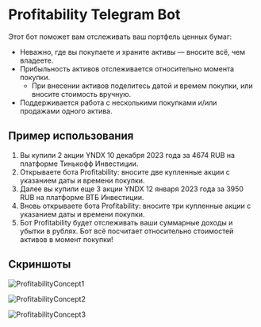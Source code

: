 # Profitability Telegram Bot

Этот бот поможет вам отслеживать ваш портфель ценных бумаг:
- Неважно, где вы покупаете и храните активы — вносите всё, чем владеете.
- Прибыльность активов отслеживается относительно момента покупки.
  - При внесении активов поделитесь датой и времем покупки, или вносите стоимость вручную.
- Поддерживается работа с несколькими покупками и/или продажами одного актива.

## Пример использования

1. Вы купили 2 акции YNDX 10 декабря 2023 года за 4674 RUB на платформе Тинькофф Инвестиции.
2. Открываете бота Profitability: вносите две купленные акции с указанием даты и времени покупки.
3. Далее вы купили еще 3 акции YNDX 12 января 2023 года за 3950 RUB на платформе ВТБ Инвестиции.
4. Вновь открываете бота Profitability: вносите три купленные акции с указанием даты и времени покупки.
5. Бот Profitability будет отслеживать ваши суммарные доходы и убытки в рублях. Бот всё посчитает относительно стоимостей активов в момент покупки!

## Скриншоты

![ProfitabilityConcept1](https://github.com/telegram-profitability/profitability/assets/72651791/dd094257-dbbb-4f87-9bda-31be31922e8c)

![ProfitabilityConcept2](https://github.com/telegram-profitability/profitability/assets/72651791/33221520-ba09-459d-b9fd-0dc5cca3acd9)

![ProfitabilityConcept3](https://github.com/telegram-profitability/profitability/assets/72651791/04470676-e26b-494f-a047-b593b01e9d75)
